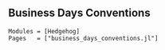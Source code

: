 ## Business Days Conventions
```@autodocs
Modules = [Hedgehog]
Pages   = ["business_days_conventions.jl"]
```